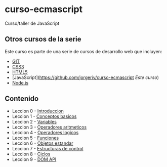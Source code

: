 # curso-ecmascript
Curso/taller de JavaScript

## Otros cursos de la serie
Este curso es parte de una serie de cursos de desarrollo web que incluyen:

* [GIT](https://github.com/jorgeriv/curso-git)
* [CSS3](https://github.com/jorgeriv/curso-css)
* [HTML5](https://github.com/jorgeriv/curso-html5)
* [JavaScript](https://github.com/jorgeriv/curso-ecmascript *Este curso*)
* [Node.js](https://github.com/jorgeriv/curso-node)

## Contenido
* Leccion 0 - [Introduccion](https://github.com/jorgeriv/curso-ecmascript/tree/master/leccion%200)
* Leccion 1 - [Conceptos basicos](https://github.com/jorgeriv/curso-ecmascript/tree/master/leccion%201)
* Leccion 2 - [Variables](https://github.com/jorgeriv/curso-ecmascript/tree/master/leccion%202)
* Leccion 3 - [Operadores aritmeticos](https://github.com/jorgeriv/curso-ecmascript/tree/master/leccion%203)
* Leccion 4 - [Operadores logicos](https://github.com/jorgeriv/curso-ecmascript/tree/master/leccion%204)
* Leccion 5 - [Funciones](https://github.com/jorgeriv/curso-ecmascript/tree/master/leccion%205)
* Leccion 6 - [Objetos estandar](https://github.com/jorgeriv/curso-ecmascript/tree/master/leccion%206)
* Leccion 7 - [Estructuras de control](https://github.com/jorgeriv/curso-ecmascript/tree/master/leccion%207)
* Leccion 8 - [Ciclos](https://github.com/jorgeriv/curso-ecmascript/tree/master/leccion%208)
* Leccion 9 - [DOM API](https://github.com/jorgeriv/curso-ecmascript/tree/master/leccion%209)